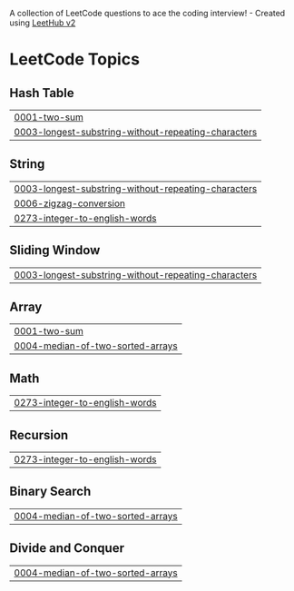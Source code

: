 A collection of LeetCode questions to ace the coding interview! - Created using [LeetHub v2](https://github.com/arunbhardwaj/LeetHub-2.0)
<!---LeetCode Topics Start-->
# LeetCode Topics
## Hash Table
|  |
| ------- |
| [0001-two-sum](https://github.com/Shamridha/Leetcode-Solution/tree/master/0001-two-sum) |
| [0003-longest-substring-without-repeating-characters](https://github.com/Shamridha/Leetcode-Solution/tree/master/0003-longest-substring-without-repeating-characters) |
## String
|  |
| ------- |
| [0003-longest-substring-without-repeating-characters](https://github.com/Shamridha/Leetcode-Solution/tree/master/0003-longest-substring-without-repeating-characters) |
| [0006-zigzag-conversion](https://github.com/Shamridha/Leetcode-Solution/tree/master/0006-zigzag-conversion) |
| [0273-integer-to-english-words](https://github.com/Shamridha/Leetcode-Solution/tree/master/0273-integer-to-english-words) |
## Sliding Window
|  |
| ------- |
| [0003-longest-substring-without-repeating-characters](https://github.com/Shamridha/Leetcode-Solution/tree/master/0003-longest-substring-without-repeating-characters) |
## Array
|  |
| ------- |
| [0001-two-sum](https://github.com/Shamridha/Leetcode-Solution/tree/master/0001-two-sum) |
| [0004-median-of-two-sorted-arrays](https://github.com/Shamridha/Leetcode-Solution/tree/master/0004-median-of-two-sorted-arrays) |
## Math
|  |
| ------- |
| [0273-integer-to-english-words](https://github.com/Shamridha/Leetcode-Solution/tree/master/0273-integer-to-english-words) |
## Recursion
|  |
| ------- |
| [0273-integer-to-english-words](https://github.com/Shamridha/Leetcode-Solution/tree/master/0273-integer-to-english-words) |
## Binary Search
|  |
| ------- |
| [0004-median-of-two-sorted-arrays](https://github.com/Shamridha/Leetcode-Solution/tree/master/0004-median-of-two-sorted-arrays) |
## Divide and Conquer
|  |
| ------- |
| [0004-median-of-two-sorted-arrays](https://github.com/Shamridha/Leetcode-Solution/tree/master/0004-median-of-two-sorted-arrays) |
<!---LeetCode Topics End-->
